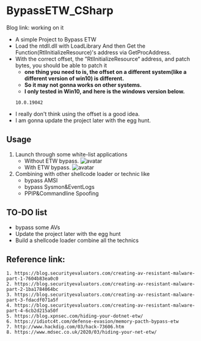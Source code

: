 # BypassETW_CSharp

Blog link: working on it 

- A simple Project to Bypass ETW
- Load the ntdll.dll with LoadLibrary And then Get the Function(RtlInitializeResource)'s address via GetProcAddress.
- With the correct offset, the ”RtlInitializeResource“ address, and patch bytes, you should be able to patch it
	- **one thing you need to is, the offset on a different system(like a different version of win10) is different.**
	- **So it may not gonna works on other systems.**
	- **I only tested in Win10, and here is the windows version below.**
	```
	10.0.19042
	```
- I really don't think using the offset is a good idea.
- I am gonna update the project later with the egg hunt.


## Usage
1. Launch through some white-list applications
	* Without ETW bypass.
	![avatar](https://raw.githubusercontent.com/Kara-4search/tempPic/main/Without_BypassETW.png)
	* With ETW bypass.
	![avatar](https://raw.githubusercontent.com/Kara-4search/tempPic/main/With_BypassETW.png)
2. Combining with other shellcode loader or technic like
	* bypass AMSI
	* bypass Sysmon&EventLogs
	* PPIP&Commandline Spoofing


	
## TO-DO list
- bypass some AVs
- Update the project later with the egg hunt
- Build a shellcode loader combine all the technics
	
## Reference link:
	1. https://blog.securityevaluators.com/creating-av-resistant-malware-part-1-7604b83ea0c0
	2. https://blog.securityevaluators.com/creating-av-resistant-malware-part-2-1ba1784064bc
	3. https://blog.securityevaluators.com/creating-av-resistant-malware-part-3-fdacdf071a5f
	4. https://blog.securityevaluators.com/creating-av-resistant-malware-part-4-6cb2d215a50f
	5. https://blog.xpnsec.com/hiding-your-dotnet-etw/
	6. https://idiotc4t.com/defense-evasion/memory-pacth-bypass-etw
	7. http://www.hackdig.com/03/hack-73606.htm
	8. https://www.mdsec.co.uk/2020/03/hiding-your-net-etw/